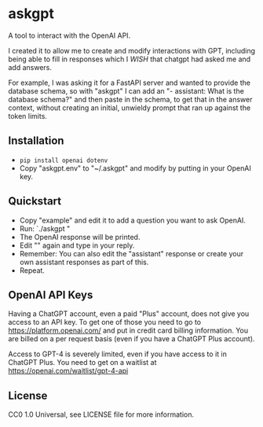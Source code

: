 # askgpt

A tool to interact with the OpenAI API.

I created it to allow me to create and modify interactions with GPT, including being
able to fill in responses which I *WISH* that chatgpt had asked me and add answers.

For example, I was asking it for a FastAPI server and wanted to provide the database
schema, so with "askgpt" I can add an "- assistant: What is the database schema?" and
then paste in the schema, to get that in the answer context, without creating an
initial, unwieldy prompt that ran up against the token limits.

## Installation

- `pip install openai dotenv`
- Copy "askgpt.env" to "~/.askgpt" and modify by putting in your OpenAI key.

## Quickstart

- Copy "example" and edit it to add a question you want to ask OpenAI.
- Run: `./askgpt <FILENAME>"
- The OpenAI response will be printed.
- Edit "<FILENAME>" again and type in your reply.
- Remember: You can also edit the "assistant" response or create your own assistant
  responses as part of this.
- Repeat.

## OpenAI API Keys

Having a ChatGPT account, even a paid "Plus" account, does not give you access
to an API key.  To get one of those you need to go to https://platform.openai.com/
and put in credit card billing information.  You are billed on a per request basis
(even if you have a ChatGPT Plus account).

Access to GPT-4 is severely limited, even if you have access to it in ChatGPT Plus.
You need to get on a waitlist at https://openai.com/waitlist/gpt-4-api

## License

CC0 1.0 Universal, see LICENSE file for more information.

<!-- vim: ts=4 sw=4 ai et tw=85
-->
